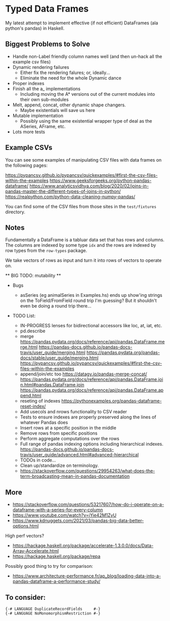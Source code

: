 # Typed Data Frames

My latest attempt to implement effective (if not efficient) DataFrames (ala
python's pandas) in Haskell.

## Biggest Problems to Solve

* Handle non-Label friendly column names well
  (and then un-hack all the example csv files)
* Dynamic rendering failures
  - Either fix the rendering falures; or, ideally...
  - Eliminate the need for the whole Dynamic dance
* Proper indexes
* Finish all the a_ implementations
  - Including moving the A* versions out of the current modules into
    their own sub-modules
* Melt, append, concat, other dynamic shape changers.
  - Maybe existentials will save us here
* Mutable implementation
  - Possibly using the same existential wrapper type of deal as
    the ASeries, AFrame, etc.
* Lots more tests

## Example CSVs

You can see some examples of manipulating CSV files with data frames on the
following pages:

https://pypancsv.github.io/pypancsv/quickexamples/#first-the-csv-files-within-the-examples
https://www.geeksforgeeks.org/python-pandas-dataframe/
https://www.analyticsvidhya.com/blog/2020/02/joins-in-pandas-master-the-different-types-of-joins-in-python/
https://realpython.com/python-data-cleaning-numpy-pandas/

You can find some of the CSV files from those sites in the `test/fixtures`
directory.

## Notes

Fundamentally a DataFrame is a tabluar data set that has rows and columns.  The
columns are indexed by some type `idx` and the rows are indexed by row types
from the `row-types` package.

We take vectors of rows as input and turn it into rows of vectors to operate on.

** BIG TODO: mutability **

- Bugs
  - asSeries (eg animalSeries in Examples.hs) ends up show'ing strings
    on the ToField/FromField round trip I'm guessing?  But it shouldn't
    even be doing a round trip there...

- TODO List:
  - IN-PROGRESS lenses for bidirectional accessors like loc, at, iat, etc.
  - pd.describe
  - merge
    https://pandas.pydata.org/docs/reference/api/pandas.DataFrame.merge.html
    https://pandas-docs.github.io/pandas-docs-travis/user_guide/merging.html
    https://pandas.pydata.org/pandas-docs/stable/user_guide/merging.html
    https://pypancsv.github.io/pypancsv/quickexamples/#first-the-csv-files-within-the-examples
  - append/join/etc too
    https://datagy.io/pandas-merge-concat/
    https://pandas.pydata.org/docs/reference/api/pandas.DataFrame.join.html#pandas.DataFrame.join
    https://pandas.pydata.org/docs/reference/api/pandas.DataFrame.append.html
  - reseting of indexes
    https://pythonexamples.org/pandas-dataframe-reset-index/
  - Add usecols and nrows functionality to CSV reader
  - Tests to ensure indexes are properly preserved along the lines of
    whatever Pandas does
  - Insert rows at a specific position in the middle
  - Remove rows from specific positions
  - Perform aggregate computations over the rows
  - Full range of pandas indexing options including hierarchical indexes.
    https://pandas-docs.github.io/pandas-docs-travis/user_guide/advanced.html#advanced-hierarchical
  - TODOs in code...
  - Clean up/standardize on terminology.
  - https://stackoverflow.com/questions/29954263/what-does-the-term-broadcasting-mean-in-pandas-documentation

## More

- https://stackoverflow.com/questions/53217607/how-do-i-operate-on-a-dataframe-with-a-series-for-every-column
- https://www.youtube.com/watch?v=iYie42M1ZyU
- https://www.kdnuggets.com/2021/03/pandas-big-data-better-options.html

High perf vectors?
- https://hackage.haskell.org/package/accelerate-1.3.0.0/docs/Data-Array-Accelerate.html
- https://hackage.haskell.org/package/repa

Possibly good thing to try for comparison:
- https://www.architecture-performance.fr/ap_blog/loading-data-into-a-pandas-dataframe-a-performance-study/

## To consider:

    {-# LANGUAGE DuplicateRecordFields     #-}
    {-# LANGUAGE NoMonomorphismRestriction #-}

